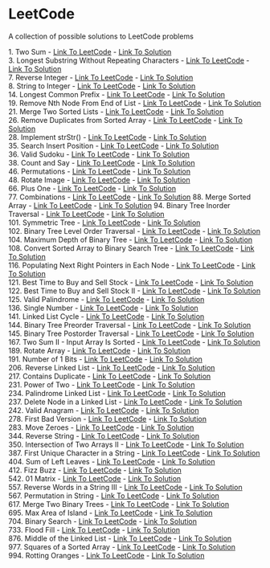 # LeetCode
A collection of possible solutions to LeetCode problems

1\. Two Sum - [Link To LeetCode](https://leetcode.com/problems/two-sum) - [Link To Solution](https://github.com/OneFiveFour/LeetCode/blob/main/app/src/test/java/com/onefivefour/codekatas/arrays/TwoSum.kt)  
3\. Longest Substring Without Repeating Characters - [Link To LeetCode](https://leetcode.com/problems/longest-substring-without-repeating-characters) - [Link To Solution](https://github.com/OneFiveFour/LeetCode/blob/main/app/src/test/java/com/onefivefour/codekatas/strings/LongestUniqueSubstring.kt)  
7\. Reverse Integer - [Link To LeetCode](https://leetcode.com/problems/reverse-integer) - [Link To Solution](https://github.com/OneFiveFour/LeetCode/blob/main/app/src/test/java/com/onefivefour/codekatas/strings/ReverseInteger.kt)  
8\. String to Integer - [Link To LeetCode](https://leetcode.com/problems/string-to-integer-atoi/) - [Link To Solution](https://github.com/OneFiveFour/LeetCode/blob/main/app/src/test/java/com/onefivefour/codekatas/strings/StringToInteger.kt)  
14\. Longest Common Prefix - [Link To LeetCode](https://leetcode.com/problems/longest-common-prefix) - [Link To Solution](https://github.com/OneFiveFour/LeetCode/blob/main/app/src/test/java/com/onefivefour/codekatas/strings/LongestCommonPrefix.kt)  
19\. Remove Nth Node From End of List  - [Link To LeetCode](https://leetcode.com/problems/remove-nth-node-from-end-of-list) - [Link To Solution](https://github.com/OneFiveFour/LeetCode/blob/main/app/src/test/java/com/onefivefour/codekatas/linkedlists/RemoveNthNode.kt)  
21\. Merge Two Sorted Lists  - [Link To LeetCode](https://leetcode.com/problems/merge-two-sorted-lists/) - [Link To Solution](https://github.com/OneFiveFour/LeetCode/blob/main/app/src/test/java/com/onefivefour/codekatas/linkedlists/MergeTwoSortedLists.kt)  
26\. Remove Duplicates from Sorted Array - [Link To LeetCode](https://leetcode.com/problems/remove-duplicates-from-sorted-array) - [Link To Solution](https://github.com/OneFiveFour/LeetCode/blob/main/app/src/test/java/com/onefivefour/codekatas/arrays/RemoveDuplicates.kt)  
28\. Implement strStr() - [Link To LeetCode](https://leetcode.com/problems/implement-strstr) - [Link To Solution](https://github.com/OneFiveFour/LeetCode/blob/main/app/src/test/java/com/onefivefour/codekatas/strings/StrStr.kt)  
35\. Search Insert Position - [Link To LeetCode](https://leetcode.com/problems/search-insert-position) - [Link To Solution](https://github.com/OneFiveFour/LeetCode/blob/main/app/src/test/java/com/onefivefour/codekatas/binarysearch/SearchInsertPosition.kt)  
36\. Valid Sudoku - [Link To LeetCode](https://leetcode.com/problems/valid-sudoku) - [Link To Solution](https://github.com/OneFiveFour/LeetCode/blob/main/app/src/test/java/com/onefivefour/codekatas/arrays/ValidSudoku.kt)  
38\. Count and Say - [Link To LeetCode](https://leetcode.com/problems/count-and-say) - [Link To Solution](https://github.com/OneFiveFour/LeetCode/blob/main/app/src/test/java/com/onefivefour/codekatas/strings/CountAndSay.kt)  
46\. Permutations - [Link To LeetCode](https://leetcode.com/problems/count-and-say) - [Link To Solution](https://github.com/OneFiveFour/LeetCode/blob/main/app/src/test/java/com/onefivefour/codekatas/backtracking/Permutations.kt)  
48\. Rotate Image - [Link To LeetCode](https://leetcode.com/problems/permutations) - [Link To Solution](https://github.com/OneFiveFour/LeetCode/blob/main/app/src/test/java/com/onefivefour/codekatas/arrays/RotateImage.kt)  
66\. Plus One - [Link To LeetCode](https://leetcode.com/problems/plus-one) - [Link To Solution](https://github.com/OneFiveFour/LeetCode/blob/main/app/src/test/java/com/onefivefour/codekatas/arrays/PlusOne.kt)  
77\. Combinations - [Link To LeetCode](https://leetcode.com/problems/combinations) - [Link To Solution](https://github.com/OneFiveFour/LeetCode/blob/main/app/src/test/java/com/onefivefour/codekatas/backtracking/Combinations.kt)
88\. Merge Sorted Array - [Link To LeetCode](https://leetcode.com/problems/merge-sorted-array) - [Link To Solution](https://github.com/OneFiveFour/LeetCode/blob/main/app/src/test/java/com/onefivefour/codekatas/arrays/MergeSortedArray.kt)
94\. Binary Tree Inorder Traversal - [Link To LeetCode](https://leetcode.com/problems/binary-tree-inorder-traversal) - [Link To Solution]()  
101\. Symmetric Tree - [Link To LeetCode](https://leetcode.com/problems/symmetric-tree) - [Link To Solution](https://github.com/OneFiveFour/LeetCode/blob/main/app/src/test/java/com/onefivefour/codekatas/trees/SymmetricTree.kt)  
102\. Binary Tree Level Order Traversal - [Link To LeetCode](https://leetcode.com/problems/binary-tree-level-order-traversal) - [Link To Solution](https://github.com/OneFiveFour/LeetCode/blob/main/app/src/test/java/com/onefivefour/codekatas/trees/BinaryTreeLevelOrderTraversal.kt)  
104\. Maximum Depth of Binary Tree - [Link To LeetCode](https://leetcode.com/problems/maximum-depth-of-binary-tree) - [Link To Solution](https://github.com/OneFiveFour/LeetCode/blob/main/app/src/test/java/com/onefivefour/codekatas/trees/MaximumDepthOfBinaryTree.kt)  
108\. Convert Sorted Array to Binary Search Tree - [Link To LeetCode](https://leetcode.com/problems/convert-sorted-array-to-binary-search-tree/) - [Link To Solution](https://github.com/OneFiveFour/LeetCode/blob/main/app/src/test/java/com/onefivefour/codekatas/trees/ConvertSortedArrayToBinarySearchTree.kt)  
116\. Populating Next Right Pointers in Each Node - [Link To LeetCode](https://leetcode.com/problems/populating-next-right-pointers-in-each-node/) - [Link To Solution](https://github.com/OneFiveFour/LeetCode/blob/main/app/src/test/java/com/onefivefour/codekatas/trees/PointersToRight.kt)  
121\. Best Time to Buy and Sell Stock - [Link To LeetCode](https://leetcode.com/problems/best-time-to-buy-and-sell-stock) - [Link To Solution](https://github.com/OneFiveFour/LeetCode/blob/main/app/src/test/java/com/onefivefour/codekatas/arrays/BestTimeToBuyAndSellStock.kt)  
122\. Best Time to Buy and Sell Stock II - [Link To LeetCode](https://leetcode.com/problems/best-time-to-buy-and-sell-stock-ii) - [Link To Solution](https://github.com/OneFiveFour/LeetCode/blob/main/app/src/test/java/com/onefivefour/codekatas/arrays/BestTimeToBuyAndSellStock2.kt)  
125\. Valid Palindrome - [Link To LeetCode](https://leetcode.com/problems/valid-palindrome) - [Link To Solution](https://github.com/OneFiveFour/LeetCode/blob/main/app/src/test/java/com/onefivefour/codekatas/strings/ValidPalindrome.kt)  
136\. Single Number - [Link To LeetCode](https://leetcode.com/problems/single-number) - [Link To Solution](https://github.com/OneFiveFour/LeetCode/blob/main/app/src/test/java/com/onefivefour/codekatas/arrays/SingleNumber.kt)  
141\. Linked List Cycle - [Link To LeetCode](https://leetcode.com/problems/linked-list-cycle) - [Link To Solution](https://github.com/OneFiveFour/LeetCode/blob/main/app/src/test/java/com/onefivefour/codekatas/linkedlists/LinkedListCycle.kt)  
144\. Binary Tree Preorder Traversal - [Link To LeetCode](https://leetcode.com/problems/binary-tree-preorder-traversal) - [Link To Solution]()  
145\. Binary Tree Postorder Traversal - [Link To LeetCode](https://leetcode.com/problems/binary-tree-postorder-traversal) - [Link To Solution]()  
167\. Two Sum II - Input Array Is Sorted - [Link To LeetCode](https://leetcode.com/problems/two-sum-ii-input-array-is-sorted) - [Link To Solution](https://github.com/OneFiveFour/LeetCode/blob/main/app/src/test/java/com/onefivefour/codekatas/arrays/TwoSum2.kt)  
189\. Rotate Array - [Link To LeetCode](https://leetcode.com/problems/rotate-array) - [Link To Solution](https://github.com/OneFiveFour/LeetCode/blob/main/app/src/test/java/com/onefivefour/codekatas/arrays/RotateArray.kt)  
191\. Number of 1 Bits - [Link To LeetCode](https://leetcode.com/problems/number-of-1-bits) - [Link To Solution](https://github.com/OneFiveFour/LeetCode/blob/main/app/src/test/java/com/onefivefour/codekatas/bits/NumberOf1Bit.kt)  
206\. Reverse Linked List - [Link To LeetCode](https://leetcode.com/problems/reverse-linked-list) - [Link To Solution](https://github.com/OneFiveFour/LeetCode/blob/main/app/src/test/java/com/onefivefour/codekatas/linkedlists/ReverseLinkedList.kt)  
217\. Contains Duplicate - [Link To LeetCode](https://leetcode.com/problems/contains-duplicate) - [Link To Solution](https://github.com/OneFiveFour/LeetCode/blob/main/app/src/test/java/com/onefivefour/codekatas/arrays/AreThereDuplicates.kt)  
231\. Power of Two - [Link To LeetCode](https://leetcode.com/problems/power-of-two) - [Link To Solution](https://github.com/OneFiveFour/LeetCode/blob/main/app/src/test/java/com/onefivefour/codekatas/bits/PowerOfTwo.kt)  
234\. Palindrome Linked List - [Link To LeetCode](https://leetcode.com/problems/palindrome-linked-list/) - [Link To Solution](https://github.com/OneFiveFour/LeetCode/blob/main/app/src/test/java/com/onefivefour/codekatas/linkedlists/PalindromeLinkedList.kt)  
237\. Delete Node in a Linked List - [Link To LeetCode](https://leetcode.com/problems/delete-node-in-a-linked-list) - [Link To Solution](https://github.com/OneFiveFour/LeetCode/blob/main/app/src/test/java/com/onefivefour/codekatas/linkedlists/DeleteNodeInLinkedList.kt)  
242\. Valid Anagram - [Link To LeetCode](https://leetcode.com/problems/valid-anagram) - [Link To Solution](https://github.com/OneFiveFour/LeetCode/blob/main/app/src/test/java/com/onefivefour/codekatas/strings/ValidAnagram.kt)  
278\. First Bad Version - [Link To LeetCode](https://leetcode.com/problems/first-bad-version) - [Link To Solution](https://github.com/OneFiveFour/LeetCode/blob/main/app/src/test/java/com/onefivefour/codekatas/binarysearch/FirstBadVersion.kt)  
283\. Move Zeroes - [Link To LeetCode](https://leetcode.com/problems/move-zeroes) - [Link To Solution](https://github.com/OneFiveFour/LeetCode/blob/main/app/src/test/java/com/onefivefour/codekatas/arrays/MoveZeroes.kt)  
344\. Reverse String - [Link To LeetCode](https://leetcode.com/problems/reverse-string) - [Link To Solution](https://github.com/OneFiveFour/LeetCode/blob/main/app/src/test/java/com/onefivefour/codekatas/strings/ReverseString.kt)  
350\. Intersection of Two Arrays II - [Link To LeetCode](https://leetcode.com/problems/intersection-of-two-arrays-ii) - [Link To Solution](https://github.com/OneFiveFour/LeetCode/blob/main/app/src/test/java/com/onefivefour/codekatas/arrays/IntersectionOfTwoArrays.kt)  
387\. First Unique Character in a String - [Link To LeetCode](https://leetcode.com/problems/first-unique-character-in-a-string) - [Link To Solution](https://github.com/OneFiveFour/LeetCode/blob/main/app/src/test/java/com/onefivefour/codekatas/strings/FirstUniqueCharacter.kt)  
404\. Sum of Left Leaves - [Link To LeetCode](https://leetcode.com/problems/sum-of-left-leaves) - [Link To Solution](https://github.com/OneFiveFour/LeetCode/blob/main/app/src/test/java/com/onefivefour/codekatas/trees/SumOfLeftLeaves.kt)  
412\. Fizz Buzz - [Link To LeetCode](https://leetcode.com/problems/fizz-buzz) - [Link To Solution](https://github.com/OneFiveFour/LeetCode/blob/main/app/src/test/java/com/onefivefour/codekatas/math/FizzBuzz.kt)  
542\. 01 Matrix - [Link To LeetCode](https://leetcode.com/problems/01-matrix) - [Link To Solution](https://github.com/OneFiveFour/LeetCode/blob/main/app/src/test/java/com/onefivefour/codekatas/arrays/Matrix01.kt)  
557\. Reverse Words in a String III - [Link To LeetCode](https://leetcode.com/problems/reverse-words-in-a-string-iii) - [Link To Solution](https://github.com/OneFiveFour/LeetCode/blob/main/app/src/test/java/com/onefivefour/codekatas/strings/ReverseWordInAString3.kt)  
567\. Permutation in String - [Link To LeetCode](https://leetcode.com/problems/permutation-in-string) - [Link To Solution](https://github.com/OneFiveFour/LeetCode/blob/main/app/src/test/java/com/onefivefour/codekatas/strings/PermutationInString.kt)  
617\. Merge Two Binary Trees - [Link To LeetCode](https://leetcode.com/problems/merge-two-binary-trees) - [Link To Solution](https://github.com/OneFiveFour/LeetCode/blob/main/app/src/test/java/com/onefivefour/codekatas/trees/MergeBinaryTree.kt)  
695\. Max Area of Island - [Link To LeetCode](https://leetcode.com/problems/max-area-of-island) - [Link To Solution](https://github.com/OneFiveFour/LeetCode/blob/main/app/src/test/java/com/onefivefour/codekatas/arrays/MaxAreaOfLand.kt)  
704\. Binary Search - [Link To LeetCode](https://leetcode.com/problems/binary-search) - [Link To Solution](https://github.com/OneFiveFour/LeetCode/blob/main/app/src/test/java/com/onefivefour/codekatas/binarysearch/BinarySearch.kt)  
733\. Flood Fill - [Link To LeetCode](https://leetcode.com/problems/flood-fill) - [Link To Solution](https://github.com/OneFiveFour/LeetCode/blob/main/app/src/test/java/com/onefivefour/codekatas/arrays/FloodFill.kt)  
876\. Middle of the Linked List - [Link To LeetCode](https://leetcode.com/problems/middle-of-the-linked-list) - [Link To Solution](https://github.com/OneFiveFour/LeetCode/blob/main/app/src/test/java/com/onefivefour/codekatas/linkedlists/MiddleOfLinkedList.kt)  
977\. Squares of a Sorted Array - [Link To LeetCode](https://leetcode.com/problems/squares-of-a-sorted-array) - [Link To Solution](https://github.com/OneFiveFour/LeetCode/blob/main/app/src/test/java/com/onefivefour/codekatas/arrays/SquaresOfASortedArray.kt)  
994\. Rotting Oranges - [Link To LeetCode](https://leetcode.com/problems/rotting-oranges) - [Link To Solution](https://github.com/OneFiveFour/LeetCode/blob/main/app/src/test/java/com/onefivefour/codekatas/arrays/RottingOranges.kt)  
